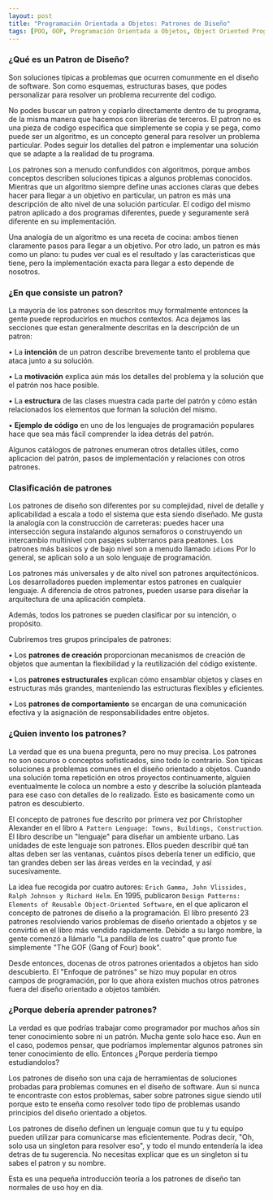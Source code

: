 ```yaml
---
layout: post
title: "Programación Orientada a Objetos: Patrones de Diseño"
tags: [POO, OOP, Programación Orientada a Objetos, Object Oriented Programming, Design Patterns]
---
```

 
 ### ¿Qué es un Patron de Diseño?
 
 Son soluciones tipicas a problemas que ocurren comunmente en el diseño de software. Son como esquemas, estructuras bases,
 que podes personalizar para resolver un problema recurrente del codigo.
 
 No podes buscar un patron y copiarlo directamente dentro de tu programa, de la misma manera que hacemos con librerías de terceros.
 El patron no es una pieza de codigo especifica que simplemente se copia y se pega, como puede ser un algoritmo, es un concepto general para resolver un problema particular.
 Podes seguir los detalles del patron e implementar una solución que se adapte a la realidad de tu programa.
 
 Los patrones son a menudo confundidos con algoritmos, porque ambos conceptos describen soluciones tipicas a algunos problemas conocidos.
 Mientras que un algoritmo siempre define unas acciones claras que debes hacer para llegar a un objetivo en particular,
 un patron es más una descripción de alto nivel de una solución particular.
 El codigo del mismo patron aplicado a dos programas diferentes, puede y seguramente será diferente en su implementación.
 
 Una analogía de un algoritmo es una receta de cocina: ambos tienen claramente pasos para llegar a un objetivo. Por otro lado, un patron es más como un plano: tu pudes ver cual es el resultado y las caracteristicas que tiene, pero la implementación exacta para llegar a esto depende de nosotros.
 
 ### ¿En que consiste un patron?
 
 La mayoría de los patrones son descritos muy formalmente entonces la gente puede reproducirlos en muchos contextos.
 Aca dejamos las secciones que estan generalmente descritas en la descripción de un patron:
 
• La **intención** de un patron describe brevemente tanto el problema que ataca junto a su solución.

• La **motivación** explica aún más los detalles del problema y la solución que el patrón nos hace posible.

• La **estructura** de las clases muestra cada parte del patrón y cómo están relacionados los elementos que forman la solución del mismo.

• **Ejemplo de código** en uno de los lenguajes de programación populares hace que sea más fácil comprender la idea detrás del patrón.

Algunos catálogos de patrones enumeran otros detalles útiles, como aplicacion del patrón, pasos de implementación y relaciones con otros patrones.

### Clasificación de patrones

Los patrones de diseño son diferentes por su complejidad, nivel de detalle y aplicabilidad a escala a todo el sistema que esta siendo diseñado.
Me gusta la analogía con la construcción de carreteras: puedes hacer una intersección segura instalando algunos semaforos o construyendo un intercambio multinivel con pasajes subterranos para peatones.
Los patrones más basicos y de bajo nivel son a menudo llamado `idioms`
Por lo general, se aplican solo a un solo lenguaje de programación.

Los patrones más universales y de alto nivel son patrones arquitectónicos. Los desarrolladores pueden implementar estos patrones en cualquier lenguaje. A diferencia de otros patrones, pueden usarse para
diseñar la arquitectura de una aplicación completa.

Además, todos los patrones se pueden clasificar por su intención, o propósito.

Cubriremos tres grupos principales de patrones:

• Los **patrones de creación** proporcionan mecanismos de creación de objetos que aumentan la flexibilidad y la reutilización del código existente.

• Los **patrones estructurales** explican cómo ensamblar objetos y clases en estructuras más grandes, manteniendo las estructuras flexibles y eficientes.

• Los **patrones de comportamiento** se encargan de una comunicación efectiva y la asignación de responsabilidades entre objetos.

### ¿Quien invento los patrones?
La verdad que es una buena pregunta, pero no muy precisa. Los patrones no son oscuros o conceptos sofisticados, sino todo lo contrario.
Son tipicas soluciones a problemas comunes en el diseño orientado a objetos.
Cuando una solución toma repetición en otros proyectos continuamente, alguien eventualmente le coloca un nombre a esto y 
describe la solución planteada para ese caso con detalles de lo realizado. Esto es basicamente como un patron es descubierto.

El concepto de patrones fue descrito por primera vez por Christopher Alexander en el libro `A Pattern Lenguage: Towns, Buildings, Construction`. El libro describe un "lenguaje" para diseñar un ambiente urbano.
Las unidades de este lenguaje son patrones. Ellos pueden describir qué tan altas deben ser las ventanas, cuántos pisos debería tener un edificio, que tan grandes deben ser las áreas verdes en la vecindad, y así sucesivamente.

La idea fue recogida por cuatro autores: `Erich Gamma, John Vlissides, Ralph Johnson y Richard Helm`. En 1995, publicaron `Design Patterns: Elements of Reusable Object-Oriented
Software`, en el que aplicaron el concepto de patrones de diseño a la programación. El libro presentó 23 patrones resolviendo
varios problemas de diseño orientado a objetos y se convirtió en el libro más vendido rapidamente.
Debido a su largo nombre, la gente comenzó a llámarlo "La pandilla de los cuatro" que pronto fue simplemente "The GOF (Gang of Four) book".

Desde entonces, docenas de otros patrones orientados a objetos han sido descubierto. El "Enfoque de patrónes" se hizo muy popular en
otros campos de programación, por lo que ahora existen muchos otros patrones fuera del diseño orientado a objetos también.

### ¿Porque debería aprender patrones?

La verdad es que podrías trabajar como programador por muchos años sin tener conocimiento sobre ni un patrón. Mucha gente solo hace eso. Aun en el caso, podemos pensar, que podríamos implementar algunos patrones sin tener conocimiento de ello. Entonces ¿Porque perdería tiempo estudiandolos?

Los patrones de diseño son una caja de herramientas de soluciones probadas para problemas comunes en el diseño de software. Aun si nunca te encontraste con estos problemas, saber sobre patrones sigue siendo util porque esto te enseña como resolver todo tipo de problemas usando principios del diseño orientado a objetos.

Los patrones de diseño definen un lenguaje comun que tu y tu equipo pueden utilizar para comunicarse mas eficientemente. Podras decir, "Oh, solo usa un singleton para resolver eso", y todo el mundo entendería la idea detras de tu sugerencia. No necesitas explicar que es un singleton si tu sabes el patron y su nombre.

Esta es una pequeña introducción teoría a los patrones de diseño tan normales de uso hoy en día.

